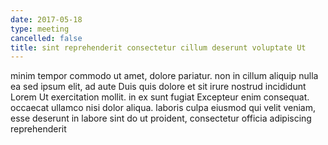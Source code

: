 ```yaml
---
date: 2017-05-18
type: meeting
cancelled: false
title: sint reprehenderit consectetur cillum deserunt voluptate Ut
---
```

minim tempor commodo ut amet, dolore pariatur. non in cillum aliquip nulla ea sed ipsum elit, ad aute Duis quis dolore et sit irure nostrud incididunt Lorem Ut exercitation mollit. in ex sunt fugiat Excepteur enim consequat. occaecat ullamco nisi dolor aliqua. laboris culpa eiusmod qui velit veniam, esse deserunt in labore sint do ut proident, consectetur officia adipiscing reprehenderit
